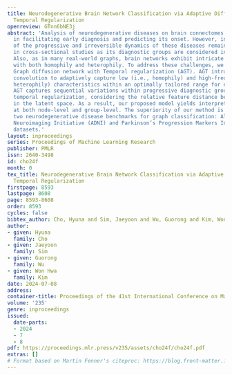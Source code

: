 ```yaml
---
title: Neurodegenerative Brain Network Classification via Adaptive Diffusion with
  Temporal Regularization
openreview: GTnn6bNE3j
abstract: 'Analysis of neurodegenerative diseases on brain connectomes is important
  in facilitating early diagnosis and predicting its onset. However, investigation
  of the progressive and irreversible dynamics of these diseases remains underexplored
  in cross-sectional studies as its diagnostic groups are considered independent.
  Also, as in many real-world graphs, brain networks exhibit intricate structures
  with both homophily and heterophily. To address these challenges, we propose Adaptive
  Graph diffusion network with Temporal regularization (AGT). AGT introduces node-wise
  convolution to adaptively capture low (i.e., homophily) and high-frequency (i.e.,
  heterophily) characteristics within an optimally tailored range for each node. Moreover,
  AGT captures sequential variations within progressive diagnostic groups with a novel
  temporal regularization, considering the relative feature distance between the groups
  in the latent space. As a result, our proposed model yields interpretable results
  at both node-level and group-level. The superiority of our method is validated on
  two neurodegenerative disease benchmarks for graph classification: Alzheimer’s Disease
  Neuroimaging Initiative (ADNI) and Parkinson’s Progression Markers Initiative (PPMI)
  datasets.'
layout: inproceedings
series: Proceedings of Machine Learning Research
publisher: PMLR
issn: 2640-3498
id: cho24f
month: 0
tex_title: Neurodegenerative Brain Network Classification via Adaptive Diffusion with
  Temporal Regularization
firstpage: 8593
lastpage: 8608
page: 8593-8608
order: 8593
cycles: false
bibtex_author: Cho, Hyuna and Sim, Jaeyoon and Wu, Guorong and Kim, Won Hwa
author:
- given: Hyuna
  family: Cho
- given: Jaeyoon
  family: Sim
- given: Guorong
  family: Wu
- given: Won Hwa
  family: Kim
date: 2024-07-08
address:
container-title: Proceedings of the 41st International Conference on Machine Learning
volume: '235'
genre: inproceedings
issued:
  date-parts:
  - 2024
  - 7
  - 8
pdf: https://proceedings.mlr.press/v235/assets/cho24f/cho24f.pdf
extras: []
# Format based on Martin Fenner's citeproc: https://blog.front-matter.io/posts/citeproc-yaml-for-bibliographies/
---
```

